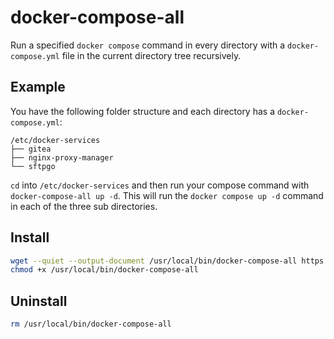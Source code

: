 # docker-compose-all
Run a specified `docker compose` command in every directory with a `docker-compose.yml` file in the current directory tree recursively.

## Example

You have the following folder structure and each directory has a `docker-compose.yml`:

```
/etc/docker-services
├── gitea
├── nginx-proxy-manager
└── sftpgo
```

`cd` into `/etc/docker-services` and then run your compose command with `docker-compose-all up -d`. This will run the `docker compose up -d` command in each of the three sub directories.

## Install

```sh
wget --quiet --output-document /usr/local/bin/docker-compose-all https://raw.githubusercontent.com/ioqy/docker-compose-all/main/docker-compose-all
chmod +x /usr/local/bin/docker-compose-all
```

## Uninstall

```sh
rm /usr/local/bin/docker-compose-all
```
